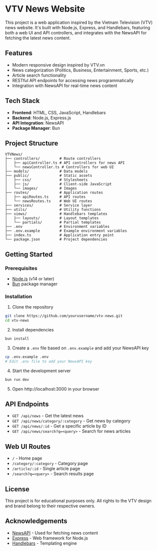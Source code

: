 # VTV News Website

This project is a web application inspired by the Vietnam Television (VTV) news website. It's built with Node.js, Express, and Handlebars, featuring both a web UI and API controllers, and integrates with the NewsAPI for fetching the latest news content.

## Features

- Modern responsive design inspired by VTV.vn
- News categorization (Politics, Business, Entertainment, Sports, etc.)
- Article search functionality
- RESTful API endpoints for accessing news programmatically
- Integration with NewsAPI for real-time news content

## Tech Stack

- **Frontend**: HTML, CSS, JavaScript, Handlebars
- **Backend**: Node.js, Express.js
- **API Integration**: NewsAPI
- **Package Manager**: Bun

## Project Structure

```
VTVNews/
├── controllers/         # Route controllers
│   ├── apiController.ts # API controllers for news API
│   └── newsController.ts # Controllers for web UI
├── models/              # Data models
├── public/              # Static assets
│   ├── css/             # Stylesheets
│   ├── js/              # Client-side JavaScript
│   └── images/          # Images
├── routes/              # Application routes
│   ├── apiRoutes.ts     # API routes
│   └── newsRoutes.ts    # Web UI routes
├── services/            # Service layer
├── utils/               # Utility functions
├── views/               # Handlebars templates
│   ├── layouts/         # Layout templates
│   └── partials/        # Partial templates
├── .env                 # Environment variables
├── .env.example         # Example environment variables
├── index.ts             # Application entry point
└── package.json         # Project dependencies
```

## Getting Started

### Prerequisites

- [Node.js](https://nodejs.org/) (v14 or later)
- [Bun](https://bun.sh/) package manager

### Installation

1. Clone the repository
```bash
git clone https://github.com/yourusername/vtv-news.git
cd vtv-news
```

2. Install dependencies
```bash
bun install
```

3. Create a `.env` file based on `.env.example` and add your NewsAPI key
```bash
cp .env.example .env
# Edit .env file to add your NewsAPI key
```

4. Start the development server
```bash
bun run dev
```

5. Open http://localhost:3000 in your browser

## API Endpoints

- `GET /api/news` - Get the latest news
- `GET /api/news/category/:category` - Get news by category
- `GET /api/news/:id` - Get a specific article by ID
- `GET /api/news/search?q=<query>` - Search for news articles

## Web UI Routes

- `/` - Home page
- `/category/:category` - Category page
- `/article/:id` - Single article page
- `/search?q=<query>` - Search results page

## License

This project is for educational purposes only. All rights to the VTV design and brand belong to their respective owners.

## Acknowledgements

- [NewsAPI](https://newsapi.org/) - Used for fetching news content
- [Express](https://expressjs.com/) - Web framework for Node.js
- [Handlebars](https://handlebarsjs.com/) - Templating engine
